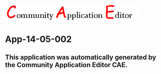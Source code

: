 ![CAE](https://github.com/PhilCAEOrg/application-App-14-05-002/blob/master/img/logo.png)  

App-14-05-002
===================


This application was automatically generated by the Community Application Editor CAE.  
---------------

